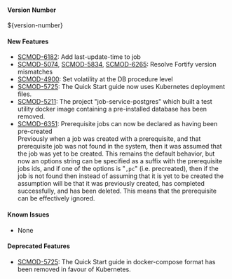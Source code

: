 #### Version Number

${version-number}

#### New Features

- [SCMOD-6182](https://portal.digitalsafe.net/browse/SCMOD-6182): Add last-update-time to job
- [SCMOD-5074](https://portal.digitalsafe.net/browse/SCMOD-5074), [SCMOD-5834](https://portal.digitalsafe.net/browse/SCMOD-5834), [SCMOD-6265](https://portal.digitalsafe.net/browse/SCMOD-6265): Resolve Fortify version mismatches
- [SCMOD-4900](https://portal.digitalsafe.net/browse/SCMOD-4900): Set volatility at the DB procedure level
- [SCMOD-5725](https://portal.digitalsafe.net/browse/SCMOD-5725): The Quick Start guide now uses Kubernetes deployment files.
- [SCMOD-5211](https://portal.digitalsafe.net/browse/SCMOD-5211): The project "job-service-postgres" which built a test utility docker image containing a pre-installed database has been removed.
- [SCMOD-6351](https://portal.digitalsafe.net/browse/SCMOD-6351): Prerequisite jobs can now be declared as having been pre-created  
	Previously when a job was created with a prerequisite, and that prerequisite job was not found in the system, then it was assumed that the job was yet to be created.  This remains the default behavior, but now an options string can be specified as a suffix with the prerequisite jobs ids, and if one of the options is "`,pc`" (i.e. precreated), then if the job is not found then instead of assuming that it is yet to be created the assumption will be that it was previously created, has completed successfully, and has been deleted. This means that the prerequisite can be effectively ignored.

#### Known Issues

- None

#### Deprecated Features

- [SCMOD-5725](https://portal.digitalsafe.net/browse/SCMOD-5725): The Quick Start guide in docker-compose format has been removed in favour of Kubernetes.